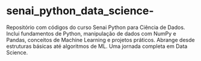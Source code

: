 # senai_python_data_science-
Repositório com códigos do curso Senai Python para Ciência de Dados. Inclui fundamentos de Python, manipulação de dados com NumPy e Pandas, conceitos de Machine Learning e projetos práticos. Abrange desde estruturas básicas até algoritmos de ML. Uma jornada completa em Data Science.
